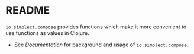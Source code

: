 # README

`io.simplect.compose` provides functions which make it more convenient to use functions as values in
Clojure.

* See [*Documentation*](doc/index.html) for background and usage of `io.simplect.compose`.

